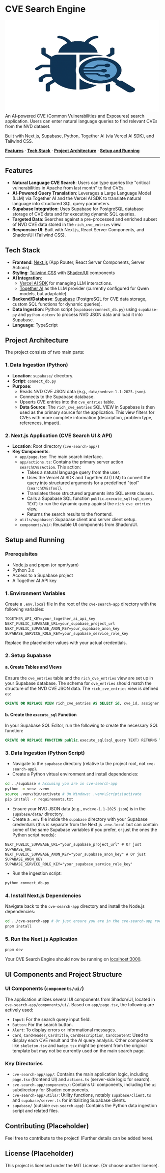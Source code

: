 # CVE Search Engine
<img src="cve-search-app/public/placholder.png" width="500" height="300" alt="CVE Search Engine">
An AI-powered CVE (Common Vulnerabilities and Exposures) search application. Users can enter natural language queries to find relevant CVEs from the NVD dataset.

Built with Next.js, Supabase, Python, Together AI (via Vercel AI SDK), and Tailwind CSS.

[**Features**](#features) · [**Tech Stack**](#tech-stack) · [**Project Architecture**](#project-architecture) · [**Setup and Running**](#setup-and-running)

---
## Features
- **Natural Language CVE Search**: Users can type queries like "critical vulnerabilities in Apache from last month" to find CVEs.
- **AI-Powered Query Translation**: Leverages a Large Language Model (LLM) via Together AI and the Vercel AI SDK to translate natural language into structured SQL query parameters.
- **Supabase Integration**: Uses Supabase for PostgreSQL database storage of CVE data and for executing dynamic SQL queries.
- **Targeted Data**: Searches against a pre-processed and enriched subset of NVD CVE data stored in the `rich_cve_entries` view.
- **Responsive UI**: Built with Next.js, React Server Components, and Shadcn/UI (Tailwind CSS).

## Tech Stack
- **Frontend**: [Next.js](https://nextjs.org) (App Router, React Server Components, Server Actions)
- **Styling**: [Tailwind CSS](https://tailwindcss.com) with [Shadcn/UI](https://ui.shadcn.com) components
- **AI Integration**:
  - [Vercel AI SDK](https://sdk.vercel.ai/docs) for managing LLM interactions.
  - [Together AI](https://www.together.ai/) as the LLM provider (currently configured for Qwen models, but adaptable).
- **Backend/Database**: [Supabase](https://supabase.io) (PostgreSQL for CVE data storage, custom SQL functions for dynamic queries).
- **Data Ingestion**: Python script (`supabase/connect_db.py`) using `supabase-py` and `python-dotenv` to process NVD JSON data and load it into Supabase.
- **Language**: TypeScript

## Project Architecture
The project consists of two main parts:

### 1. Data Ingestion (Python)
- **Location**: `supabase/` directory.
- **Script**: `connect_db.py`
- **Purpose**:
  - Reads NVD CVE JSON data (e.g., `data/nvdcve-1.1-2025.json`).
  - Connects to the Supabase database.
  - Upserts CVE entries into the `cve_entries` table.
  - **Data Source**: The `rich_cve_entries` SQL VIEW in Supabase is then used as the primary source for the application. This view filters for CVEs with more complete information (description, problem type, references, impact).

### 2. Next.js Application (CVE Search UI & API)
- **Location**: Root directory (`cve-search-app/`)
- **Key Components**:
  - `app/page.tsx`: The main search interface.
  - `app/actions.ts`: Contains the primary server action `searchCVEsAction`. This action:
    - Takes a natural language query from the user.
    - Uses the Vercel AI SDK and Together AI (LLM) to convert the query into structured arguments for a predefined "tool" (`searchCVEsTool`).
    - Translates these structured arguments into SQL `WHERE` clauses.
    - Calls a Supabase SQL function `public.execute_sql(sql_query TEXT)` to run the dynamic query against the `rich_cve_entries` view.
    - Returns the search results to the frontend.
  - `utils/supabase/`: Supabase client and server client setup.
  - `components/ui/`: Reusable UI components from Shadcn/UI.

## Setup and Running

### Prerequisites
- Node.js and pnpm (or npm/yarn)
- Python 3.x
- Access to a Supabase project
- A Together AI API key

### 1. Environment Variables
Create a `.env.local` file in the root of the `cve-search-app` directory with the following variables:
```env
TOGETHER_API_KEY=your_together_ai_api_key
NEXT_PUBLIC_SUPABASE_URL=your_supabase_project_url
NEXT_PUBLIC_SUPABASE_ANON_KEY=your_supabase_anon_key
SUPABASE_SERVICE_ROLE_KEY=your_supabase_service_role_key
```
Replace the placeholder values with your actual credentials.

### 2. Setup Supabase
#### a. Create Tables and Views
Ensure the `cve_entries` table and the `rich_cve_entries` view are set up in your Supabase database. The schema for `cve_entries` should match the structure of the NVD CVE JSON data. The `rich_cve_entries` view is defined as:
```sql
CREATE OR REPLACE VIEW rich_cve_entries AS SELECT id, cve_id, assigner, problem_type_data, references_data, description_text, description_data_full, configurations_data, impact_data, published_date, last_modified_date, raw_cve_item, created_at, updated_at FROM cve_entries WHERE (problem_type_data IS NOT NULL AND problem_type_data -> 0 -> 'description' -> 0 IS NOT NULL) AND (description_text IS NOT NULL AND description_text != '') AND (references_data IS NOT NULL AND references_data -> 0 IS NOT NULL) AND (impact_data IS NOT NULL AND impact_data::text != '{}');
```
#### b. Create the `execute_sql` Function
In your Supabase SQL Editor, run the following to create the necessary SQL function:
```sql
CREATE OR REPLACE FUNCTION public.execute_sql(sql_query TEXT) RETURNS TABLE ( cve_id TEXT, description_text TEXT, published_date TIMESTAMPTZ, last_modified_date TIMESTAMPTZ, assigner TEXT, impact_data JSONB, references_data JSONB, problem_type_data JSONB ) LANGUAGE plpgsql AS $$ BEGIN RETURN QUERY EXECUTE sql_query; END; $$;
```

### 3. Data Ingestion (Python Script)
- Navigate to the `supabase` directory (relative to the project root, not `cve-search-app`).
- Create a Python virtual environment and install dependencies:
```bash
cd ../supabase # Assuming you are in cve-search-app
python -m venv .venv
source .venv/bin/activate # On Windows: .venv\Scripts\activate
pip install -r requirements.txt
```
- Ensure your NVD JSON data (e.g., `nvdcve-1.1-2025.json`) is in the `supabase/data/` directory.
- Create a `.env` file inside the `supabase` directory with your Supabase credentials (this is separate from the Next.js `.env.local` but can contain some of the same Supabase variables if you prefer, or just the ones the Python script needs):
```env
NEXT_PUBLIC_SUPABASE_URL="your_supabase_project_url" # Or just SUPABASE_URL
NEXT_PUBLIC_SUPABASE_ANON_KEY="your_supabase_anon_key" # Or just SUPABASE_ANON_KEY
SUPABASE_SERVICE_ROLE_KEY="your_supabase_service_role_key"
```
- Run the ingestion script:
```bash
python connect_db.py
```

### 4. Install Next.js Dependencies
Navigate back to the `cve-search-app` directory and install the Node.js dependencies:
```bash
cd ../cve-search-app # Or just ensure you are in the cve-search-app root
pnpm install
```

### 5. Run the Next.js Application
```bash
pnpm dev
```
Your CVE Search Engine should now be running on [localhost:3000](http://localhost:3000/).

## UI Components and Project Structure

### UI Components (`components/ui/`)
The application utilizes several UI components from Shadcn/UI, located in `cve-search-app/components/ui/`. Based on `app/page.tsx`, the following are actively used:
- `Input`: For the search query input field.
- `Button`: For the search button.
- `Alert`: To display errors or informational messages.
- `Card`, `CardHeader`, `CardTitle`, `CardDescription`, `CardContent`: Used to display each CVE result and the AI query analysis. Other components like `skeleton.tsx` and `badge.tsx` might be present from the original template but may not be currently used on the main search page.

### Key Directories
- `cve-search-app/app/`: Contains the main application logic, including `page.tsx` (frontend UI) and `actions.ts` (server-side logic for search).
- `cve-search-app/components/`: Contains UI components, including the `ui` subdirectory for Shadcn components.
- `cve-search-app/utils/`: Utility functions, notably `supabase/client.ts` and `supabase/server.ts` for initializing Supabase clients.
- `supabase/` (outside `cve-search-app`): Contains the Python data ingestion script and related files.

## Contributing (Placeholder)
Feel free to contribute to the project! (Further details can be added here).

## License (Placeholder)
This project is licensed under the MIT License. (Or choose another license). 



